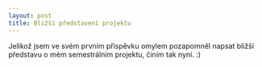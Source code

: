 ```yaml
---
layout: post
title: Bližší představení projektu
---
```


Jelikož jsem ve svém prvním příspěvku omylem pozapomněl napsat bližší představu o mém semestrálním projektu, činím tak nyní. :)
